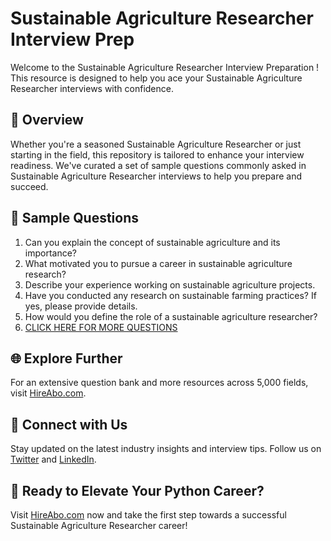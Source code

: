 # Sustainable Agriculture Researcher Interview Prep

Welcome to the Sustainable Agriculture Researcher Interview Preparation ! This resource is designed to help you ace your Sustainable Agriculture Researcher interviews with confidence.

## 🚀 Overview

Whether you're a seasoned Sustainable Agriculture Researcher or just starting in the field, this repository is tailored to enhance your interview readiness. We've curated a set of sample questions commonly asked in Sustainable Agriculture Researcher interviews to help you prepare and succeed.

## 📝 Sample Questions

1. Can you explain the concept of sustainable agriculture and its importance?
2. What motivated you to pursue a career in sustainable agriculture research?
3. Describe your experience working on sustainable agriculture projects.
4. Have you conducted any research on sustainable farming practices? If yes, please provide details.
5. How would you define the role of a sustainable agriculture researcher?
6. [CLICK HERE FOR MORE QUESTIONS](https://hireabo.com/job/10_4_22/Sustainable%20Agriculture%20Researcher)

## 🌐 Explore Further

For an extensive question bank and more resources across 5,000 fields, visit [HireAbo.com](https://www.hireabo.com).

## 📱 Connect with Us

Stay updated on the latest industry insights and interview tips. Follow us on [Twitter](https://twitter.com/hireabo) and [LinkedIn](https://www.linkedin.com/in/hire-abo-3609972a8/).

## 🚀 Ready to Elevate Your Python Career?

Visit [HireAbo.com](https://www.hireabo.com) now and take the first step towards a successful Sustainable Agriculture Researcher career!